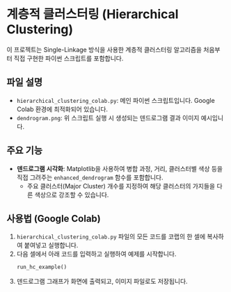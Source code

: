 # 계층적 클러스터링 (Hierarchical Clustering)

이 프로젝트는 Single-Linkage 방식을 사용한 계층적 클러스터링 알고리즘을 처음부터 직접 구현한 파이썬 스크립트를 포함합니다.

## 파일 설명

- `hierarchical_clustering_colab.py`: 메인 파이썬 스크립트입니다. Google Colab 환경에 최적화되어 있습니다.
- `dendrogram.png`: 위 스크립트 실행 시 생성되는 덴드로그램 결과 이미지 예시입니다.

## 주요 기능

- **덴드로그램 시각화**: Matplotlib을 사용하여 병합 과정, 거리, 클러스터별 색상 등을 직접 그려주는 `enhanced_dendrogram` 함수를 포함합니다.
  - 주요 클러스터(Major Cluster) 개수를 지정하여 해당 클러스터의 가지들을 다른 색상으로 강조할 수 있습니다.

## 사용법 (Google Colab)

1. `hierarchical_clustering_colab.py` 파일의 모든 코드를 코랩의 한 셀에 복사하여 붙여넣고 실행합니다.
2. 다음 셀에서 아래 코드를 입력하고 실행하여 예제를 시작합니다.
   ```python
   run_hc_example()
   ```
3. 덴드로그램 그래프가 화면에 출력되고, 이미지 파일로도 저장됩니다.
